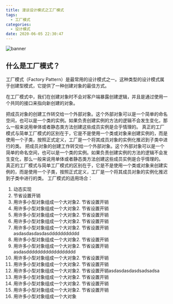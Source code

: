```yaml
---
title: 漫谈设计模式之工厂模式
tags:
  - 工厂模式
categories:
  - 设计模式
date: 2020-06-05 22:30:47
---
```


  ![banner](https://cdn.jsdelivr.net/gh/rocwong-cn/assets/factory-pattern/banner.png)

## 什么是工厂模式？

工厂模式（Factory Pattern）是最常用的设计模式之一。这种类型的设计模式属于创建型模式，它提供了一种创建对象的最佳方式。

<!-- more -->

在工厂模式中，我们在创建对象时不会对客户端暴露创建逻辑，并且是通过使用一个共同的接口来指向新创建的对象。

把成员对象的创建工作转交给一个外部对象。这个外部对象可以是一个简单的命名空间，也可以是一个类的实例。如果负责创建实例的方法的逻辑不会发生变化，那么一般来说用单体或者静态类方法创建这些成员实例是合乎情理的。
真正的工厂模式与简单工厂模式的区别在于，它是不是使用一个类或对象来创建实例的，而是使用一个子类，按照正式定义，工厂是一个将其成员对象的实例化推迟到子类中进行的类。
把成员对象的创建工作转交给一个外部对象。这个外部对象可以是一个简单的命名空间，也可以是一个类的实例。如果负责创建实例的方法的逻辑不会发生变化，那么一般来说用单体或者静态类方法创建这些成员实例是合乎情理的。
真正的工厂模式与简单工厂模式的区别在于，它是不是使用一个类或对象来创建实例的，而是使用一个子类，按照正式定义，工厂是一个将其成员对象的实例化推迟到子类中进行的类。
工厂模式的适用场合：
1. 动态实现
2. 节省设置开销
3. 用许多小型对象组成一个大对象2. 节省设置开销
3. 用许多小型对象组成一个大对象2. 节省设置开销
3. 用许多小型对象组成一个大对象2. 节省设置开销
3. 用许多小型对象组成一个大对象2. 节省设置开销
3. 用许多小型对象组成一个大对象2. 节省设置开销asdasdasdasdasddddddddddd
3. 用许多小型对象组成一个大对象2. 节省设置开销
3. 用许多小型对象组成一个大对象2. 节省设置开销asdasdddddddddddddddddd
3. 用许多小型对象组成一个大对象2. 节省设置开销
3. 用许多小型对象组成一个大对象2. 节省设置开销
3. 用许多小型对象组成一个大对象2. 节省设置开销asdasdasdasdsadsadsa
3. 用许多小型对象组成一个大对象2. 节省设置开销
3. 用许多小型对象组成一个大对象2. 节省设置开销
3. 用许多小型对象组成一个大对象2. 节省设置开销
3. 用许多小型对象组成一个大对象

